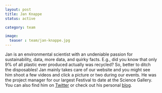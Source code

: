 ```yaml
---
layout: post
title: Jan Knappe
status: active

category: team

image:
  teaser : team/jan-knappe.jpg
---
```


Jan is an environmental scientist with an undeniable passion for sustainability, data, more data, and quirky facts. E.g., did you know that only 9% of all plastic ever produced actually was recycled? So, better to ditch the disposables! Jan mainly takes care of our website and you might see him shoot a few videos and click a picture or two during our events. He was the project manager for our largest Festival to date at the Science Gallery. You can also find him on [Twitter](https://twitter.com/JanKnappe) or check out his personal [blog](https://www.janknappe.com).
